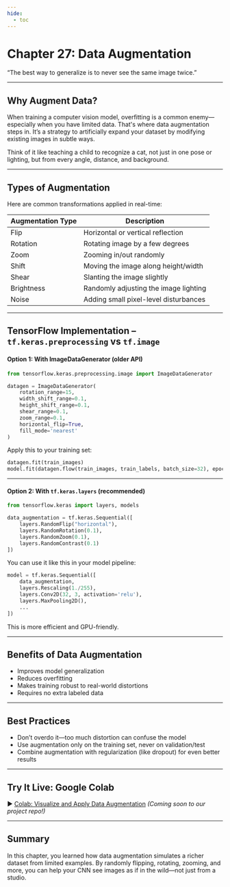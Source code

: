 ```yaml
---
hide:
  - toc
---
```


# Chapter 27: Data Augmentation

“The best way to generalize is to never see the same image twice.”

---

## Why Augment Data?

When training a computer vision model, overfitting is a common enemy—especially when you have limited data. That's where data augmentation steps in. It’s a strategy to artificially expand your dataset by modifying existing images in subtle ways.

Think of it like teaching a child to recognize a cat, not just in one pose or lighting, but from every angle, distance, and background.

---

## Types of Augmentation

Here are common transformations applied in real-time:

|Augmentation Type	        |Description                            |
|---------------------------|---------------------------------------|
|Flip	                    |Horizontal or vertical reflection      |
|Rotation	                |Rotating image by a few degrees        |
|Zoom	                    |Zooming in/out randomly                |
|Shift	                    |Moving the image along height/width    |
|Shear	                    |Slanting the image slightly            |
|Brightness	                |Randomly adjusting the image lighting  |
|Noise	                    |Adding small pixel-level disturbances  |


---

##  TensorFlow Implementation – `tf.keras.preprocessing` vs `tf.image`

#### Option 1: With ImageDataGenerator (older API)

```python
from tensorflow.keras.preprocessing.image import ImageDataGenerator

datagen = ImageDataGenerator(
    rotation_range=15,
    width_shift_range=0.1,
    height_shift_range=0.1,
    shear_range=0.1,
    zoom_range=0.1,
    horizontal_flip=True,
    fill_mode='nearest'
)
```
Apply this to your training set:
```python
datagen.fit(train_images)
model.fit(datagen.flow(train_images, train_labels, batch_size=32), epochs=10)
```

---

#### Option 2: With `tf.keras.layers` (recommended)

```python
from tensorflow.keras import layers, models

data_augmentation = tf.keras.Sequential([
    layers.RandomFlip("horizontal"),
    layers.RandomRotation(0.1),
    layers.RandomZoom(0.1),
    layers.RandomContrast(0.1)
])
```
You can use it like this in your model pipeline:
```python
model = tf.keras.Sequential([
    data_augmentation,
    layers.Rescaling(1./255),
    layers.Conv2D(32, 3, activation='relu'),
    layers.MaxPooling2D(),
    ...
])
```
This is more efficient and GPU-friendly.

---

## Benefits of Data Augmentation

- Improves model generalization  
- Reduces overfitting  
- Makes training robust to real-world distortions  
- Requires no extra labeled data

---

## Best Practices

- Don’t overdo it—too much distortion can confuse the model  
- Use augmentation only on the training set, never on validation/test  
- Combine augmentation with regularization (like dropout) for even better results

---

## Try It Live: Google Colab

▶️ [Colab: Visualize and Apply Data Augmentation](https://colab.research.google.com/)
*(Coming soon to our project repo!)*

---

## Summary

In this chapter, you learned how data augmentation simulates a richer dataset from limited examples. By randomly flipping, rotating, zooming, and more, you can help your CNN see images as if in the wild—not just from a studio.


